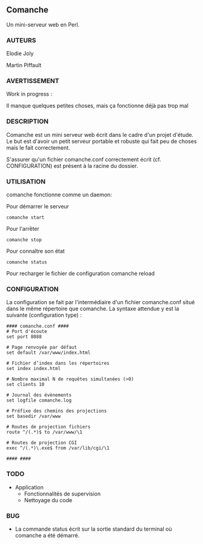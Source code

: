 Comanche
--------

Un mini-serveur web en Perl.

### AUTEURS

Elodie Joly

Martin Piffault

### AVERTISSEMENT

Work in progress :

Il manque quelques petites choses, mais ça fonctionne déjà pas trop mal

### DESCRIPTION

Comanche est un mini serveur web écrit dans le cadre d'un projet d'étude.
Le but est d'avoir un petit serveur portable et robuste qui fait peu de choses mais le fait correctement.

S'assurer qu'un fichier comanche.conf correctement écrit (cf. CONFIGURATION) est présent à la racine du dossier.

### UTILISATION

comanche fonctionne comme un daemon:

Pour démarrer le serveur

    comanche start

Pour l'arrêter

    comanche stop

Pour connaître son état

    comanche status

Pour recharger le fichier de configuration
    comanche reload

### CONFIGURATION

La configuration se fait par l'intermédiaire d'un fichier comanche.conf situé dans le même répertoire que comanche. La syntaxe attendue y est la suivante (configuration type) :

    #### comanche.conf ####
    # Port d'écoute
    set port 8088

    # Page renvoyée par défaut
    set default /var/www/index.html

    # Fichier d’index dans les répertoires
    set index index.html

    # Nombre maximal N de requêtes simultanées (>0)
    set clients 10

    # Journal des évènements
    set logfile comanche.log

    # Préfixe des chemins des projections
    set basedir /var/www

    # Routes de projection fichiers
    route ^/(.*)$ to /var/www/\1

    # Routes de projection CGI
    exec ^/(.*)\.exe$ from /var/lib/cgi/\1

    #### ####

### TODO

-    Application
     * Fonctionnalités de supervision
     * Nettoyage du code


### BUG

- La commande status écrit sur la sortie standard du terminal où comanche a été démarré.
